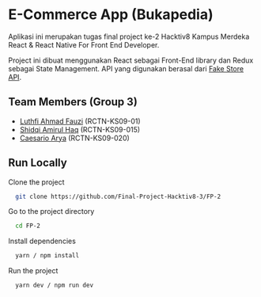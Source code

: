 
# E-Commerce App (Bukapedia)

Aplikasi ini merupakan tugas final project ke-2 Hacktiv8 Kampus Merdeka React & React Native For Front End Developer. 

Project ini dibuat menggunakan React sebagai Front-End library dan Redux sebagai State Management. API yang digunakan berasal dari [Fake Store API](https://fakestoreapi.com/).


## Team Members (Group 3)

- [Luthfi Ahmad Fauzi](https://github.com/luthfiahmdf) (RCTN-KS09-01)
- [Shidqi Amirul Haq](https://github.com/shidqi29) (RCTN-KS09-015)
- [Caesario Arya](https://github.com/Trenchkid0) (RCTN-KS09-020)


## Run Locally

Clone the project

```bash
  git clone https://github.com/Final-Project-Hacktiv8-3/FP-2
```

Go to the project directory

```bash
  cd FP-2
```

Install dependencies

```bash
  yarn / npm install
```

Run the project

```bash
  yarn dev / npm run dev
```

